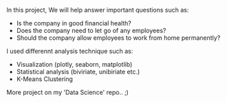 In this project, We will help answer important questions such as:

- Is the company in good financial health?
- Does the company need to let go of any employees?
- Should the company allow employees to work from home permanently?

I used differennt analysis technique such as:

- Visualization (plotly, seaborn, matplotlib)
- Statistical analysis (biviriate, unibiriate etc.)
- K-Means Clustering

More project on my 'Data Science' repo.. ;)
